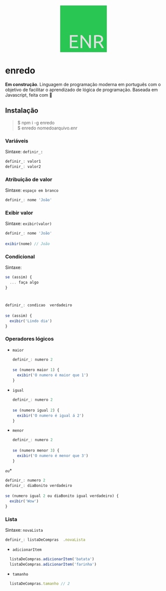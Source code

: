 <p align="center">
  <img src="enr.png" />
</p>

# enredo

**Em construção**. Linguagem de programação moderna em português com o objetivo de facilitar o aprendizado de lógica de programação. Baseada em Javascript, feita com 💚

## Instalação
>$ npm i -g enredo  
>$ enredo nomedoarquivo.enr  

### Variáveis

Sintaxe: `definir_:`  

```javascript
definir_: valor1
definir_: valor2
```

### Atribuição de valor

Sintaxe: `espaço em branco`  

```javascript
definir_: nome 'João'
```
### Exibir valor

Sintaxe: `exibir(valor)`  

```javascript
definir_: nome 'João'

exibir(nome) // João
```

### Condicional

Sintaxe: 

```javascript
se (assim) {
  ... faça algo
}
```

#

```javascript
definir_: condicao  verdadeiro

se (assim) {
  exibir('Lindo dia')
}
```

### Operadores lógicos
* `maior`

  ```javascript
  definir_: numero 2
  
  se (numero maior 1) {
    exibir('O numero é maior que 1')
  }
  ```
* `igual`

  ```javascript
  definir_: numero 2
  
  se (numero igual 2) {
    exibir('O numero é igual á 2')
  }
  ```
* `menor`

  ```javascript
  definir_: numero 2
  
  se (numero menor 3) {
    exibir('O numero é menor que 3')
  }
  ```

*`ou`**

  ```javascript
  definir_: numero 2
  definir_: diaBonito verdadeiro

  se (numero igual 2 ou diaBonito igual verdadeiro) {
    exibir('Wow')
  }
  ```

### Lista
Sintaxe: `novaLista`  
```javascript
definir_: listaDeCompras  .novaLista
```
  * `adicionarItem`
  ```javascript
    listaDeCompras.adicionarItem('batata')
    listaDeCompras.adicionarItem('farinha')
  ```
  * `tamanho`
  ```javascript
    listaDeCompras.tamanho // 2
  ```
